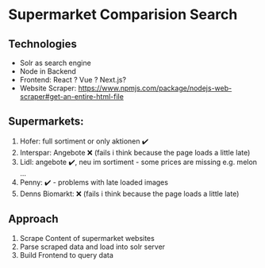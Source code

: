 # Supermarket Comparision Search

## Technologies
- Solr as search engine
- Node in Backend
- Frontend: React ? Vue ? Next.js?
- Website Scraper: https://www.npmjs.com/package/nodejs-web-scraper#get-an-entire-html-file

## Supermarkets:
1. Hofer: full sortiment or only aktionen ✔️
2. Interspar: Angebote ❌ (fails i think because the page loads a little late)
3. Lidl: angebote ✔️, neu im sortiment - some prices are missing e.g. melon ...
4. Penny: ✔️ - problems with late loaded images
5. Denns Biomarkt: ❌ (fails i think because the page loads a little late)

## Approach
1. Scrape Content of supermarket websites
2. Parse scraped data and load into solr server
3. Build Frontend to query data

